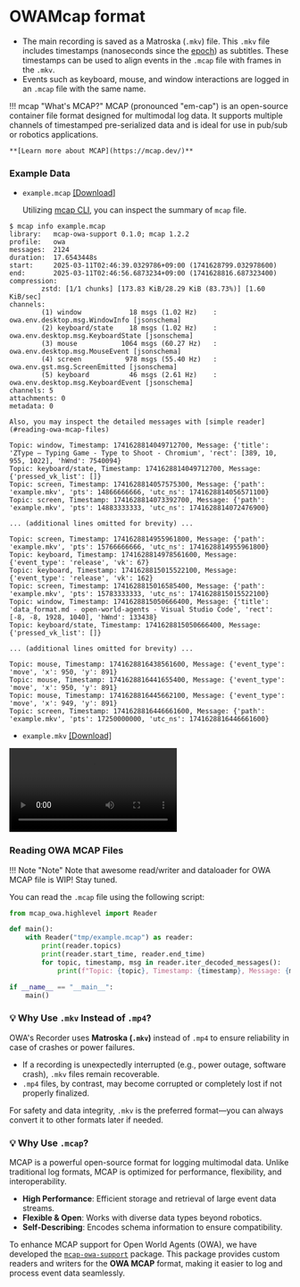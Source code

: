 # OWAMcap format

- The main recording is saved as a Matroska (`.mkv`) file. This `.mkv` file includes timestamps (nanoseconds since the [epoch](https://docs.python.org/3/library/time.html#epoch)) as subtitles. These timestamps can be used to align events in the `.mcap` file with frames in the `.mkv`.
- Events such as keyboard, mouse, and window interactions are logged in an `.mcap` file with the same name.

!!! mcap "What's MCAP?"
    MCAP (pronounced "em-cap") is an open-source container file format designed for multimodal log data. It supports multiple channels of timestamped pre-serialized data and is ideal for use in pub/sub or robotics applications.

    **[Learn more about MCAP](https://mcap.dev/)**

### Example Data

- `example.mcap` [[Download]](https://github.com/open-world-agents/open-world-agents/blob/main/docs/data/example.mcap)

    Utilizing [mcap CLI](https://mcap.dev/guides/cli), you can inspect the summary of `mcap` file.
```
$ mcap info example.mcap
library:   mcap-owa-support 0.1.0; mcap 1.2.2
profile:   owa
messages:  2124
duration:  17.6543448s
start:     2025-03-11T02:46:39.0329786+09:00 (1741628799.032978600)
end:       2025-03-11T02:46:56.6873234+09:00 (1741628816.687323400)
compression:
        zstd: [1/1 chunks] [173.83 KiB/28.29 KiB (83.73%)] [1.60 KiB/sec]
channels:
        (1) window            18 msgs (1.02 Hz)    : owa.env.desktop.msg.WindowInfo [jsonschema]
        (2) keyboard/state    18 msgs (1.02 Hz)    : owa.env.desktop.msg.KeyboardState [jsonschema]
        (3) mouse           1064 msgs (60.27 Hz)   : owa.env.desktop.msg.MouseEvent [jsonschema]
        (4) screen           978 msgs (55.40 Hz)   : owa.env.gst.msg.ScreenEmitted [jsonschema]
        (5) keyboard          46 msgs (2.61 Hz)    : owa.env.desktop.msg.KeyboardEvent [jsonschema]
channels: 5
attachments: 0
metadata: 0
```

    Also, you may inspect the detailed messages with [simple reader](#reading-owa-mcap-files)
```
Topic: window, Timestamp: 1741628814049712700, Message: {'title': 'ZType – Typing Game - Type to Shoot - Chromium', 'rect': [389, 10, 955, 1022], 'hWnd': 7540094}
Topic: keyboard/state, Timestamp: 1741628814049712700, Message: {'pressed_vk_list': []}
Topic: screen, Timestamp: 1741628814057575300, Message: {'path': 'example.mkv', 'pts': 14866666666, 'utc_ns': 1741628814056571100}
Topic: screen, Timestamp: 1741628814073392700, Message: {'path': 'example.mkv', 'pts': 14883333333, 'utc_ns': 1741628814072476900}

... (additional lines omitted for brevity) ...

Topic: screen, Timestamp: 1741628814955961800, Message: {'path': 'example.mkv', 'pts': 15766666666, 'utc_ns': 1741628814955961800}
Topic: keyboard, Timestamp: 1741628814978561600, Message: {'event_type': 'release', 'vk': 67}
Topic: keyboard, Timestamp: 1741628815015522100, Message: {'event_type': 'release', 'vk': 162}
Topic: screen, Timestamp: 1741628815016585400, Message: {'path': 'example.mkv', 'pts': 15783333333, 'utc_ns': 1741628815015522100}
Topic: window, Timestamp: 1741628815050666400, Message: {'title': 'data_format.md - open-world-agents - Visual Studio Code', 'rect': [-8, -8, 1928, 1040], 'hWnd': 133438}
Topic: keyboard/state, Timestamp: 1741628815050666400, Message: {'pressed_vk_list': []}

... (additional lines omitted for brevity) ...

Topic: mouse, Timestamp: 1741628816438561600, Message: {'event_type': 'move', 'x': 950, 'y': 891}
Topic: mouse, Timestamp: 1741628816441655400, Message: {'event_type': 'move', 'x': 950, 'y': 891}
Topic: mouse, Timestamp: 1741628816445662100, Message: {'event_type': 'move', 'x': 949, 'y': 891}
Topic: screen, Timestamp: 1741628816446661600, Message: {'path': 'example.mkv', 'pts': 17250000000, 'utc_ns': 1741628816446661600}
```

- `example.mkv` [[Download]](https://github.com/open-world-agents/open-world-agents/blob/main/docs/data/example.mkv)

<video controls>
<source src="../example.mkv" type="video/mp4">
</video>

### Reading OWA MCAP Files

!!! Note "Note" 
    Note that awesome read/writer and dataloader for OWA MCAP file is WIP! Stay tuned.

You can read the `.mcap` file using the following script:

```python
from mcap_owa.highlevel import Reader

def main():
    with Reader("tmp/example.mcap") as reader:
        print(reader.topics)
        print(reader.start_time, reader.end_time)
        for topic, timestamp, msg in reader.iter_decoded_messages():
            print(f"Topic: {topic}, Timestamp: {timestamp}, Message: {msg}")

if __name__ == "__main__":
    main()
```

### 💡 Why Use `.mkv` Instead of `.mp4`?

OWA's Recorder uses **Matroska (`.mkv`)** instead of `.mp4` to ensure reliability in case of crashes or power failures.

- If a recording is unexpectedly interrupted (e.g., power outage, software crash), `.mkv` files remain recoverable.
- `.mp4` files, by contrast, may become corrupted or completely lost if not properly finalized.

For safety and data integrity, `.mkv` is the preferred format—you can always convert it to other formats later if needed.


### 💡 Why Use `.mcap`?

MCAP is a powerful open-source format for logging multimodal data. Unlike traditional log formats, MCAP is optimized for performance, flexibility, and interoperability.

- **High Performance**: Efficient storage and retrieval of large event data streams.  
- **Flexible & Open**: Works with diverse data types beyond robotics.  
- **Self-Describing**: Encodes schema information to ensure compatibility.

To enhance MCAP support for Open World Agents (OWA), we have developed the [`mcap-owa-support`](https://github.com/open-world-agents/open-world-agents/blob/main/projects/mcap-owa-support) package. This package provides custom readers and writers for the **OWA MCAP** format, making it easier to log and process event data seamlessly.